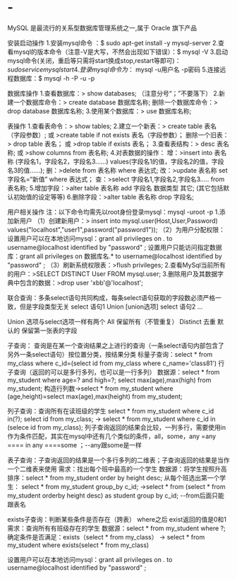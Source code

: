 # -
MySQL 是最流行的关系型数据库管理系统之一,属于 Oracle 旗下产品

安装启动操作
1.安装mysql命令 ：$ sudo apt-get install -y mysql-server
2.查看mysql的版本命令（注意-V是大写，不然会出现如下错误）：$ mysql -V
3.启动mysql命令(关闭，重启等只需将start换成stop,restart等即可)：$sudo service mysql start
4.登录mysql命令为：$ mysql -u用户名 -p密码
5.连接远程数据库：$ mysql -h <host> -P <port> -u<username> -p<password>

数据库操作
1.查看数据库：> show databases; （注意分号“；”不要落下）
2.新建一个数据库命令：> create database 数据库名称;
   删除一个数据库命令：> drop database 数据库名称;
3.使用某个数据库：> use 数据库名称;

表操作
1.查看表命令：> show tables;
2.建立一个新表：> create table 表名 （字段参数）; 或 >create table if not exists 表名（字段参数）；
   删除一个旧表：> drop table 表名； 或 >drop table if exists 表名；
3.查看表结构：> desc 表名称; 或 >show columns from 表名称;
4.对表数据的操作：
   增：>insert into 表名称 (字段名1，字段名2，字段名3......) values(字段名1的值，字段名2的值，字段名3的值......);
   删：>delete from 表名称 where 表达式;
   改：>update 表名称 set 字段名=“新值” where 表达式；
   查：>select 字段名1,字段名2,字段名3..... from 表名称;
5.增加字段：>alter table 表名称 add 字段名 数据类型 其它; (其它包括默认初始值的设定等等)
6.删除字段：>alter table 表名称 drop 字段名;

用户相关操作
注：以下命令均需先以root身份登录mysql：mysql -uroot -p
1.添加新用户
（1）创建新用户：> insert into mysql.user(Host,User,Password) values("localhost","user1",password("password1"));
（2）为用户分配权限：
            设置用户可以在本地访问mysql：grant all privileges on *.* to username@localhost identified by "password" ;
            设置用户只能访问指定数据库：grant all privileges on 数据库名.* to username@localhost identified by "password" ;
（3）刷新系统权限表：>flush privileges;
2.查看MySql当前所有的用户：>SELECT DISTINCT User FROM mysql.user;
3.删除用户及其数据字典中包含的数据：>drop user 'xbb'@'localhost';

联合查询：多条select语句共同构成，每条select语句获取的字段数必须严格一致，但是字段类型无关
select 语句1
Union [union选项]
select 语句2 ...

Union 选项与select选项一样有两个
All 保留所有（不管重复）
Distinct 去重 默认的
保留第一张表的字段

子查询：
查询是在某一个查询结果之上进行的查询（一条select语句内部包含了另外一条select语句）按位置分类，按结果分类
标量子查询：select * from my_class where c_id=(select id from my_class where c_name='class81')
行子查询（返回的可以是多行多列，也可以是一行多列）
数据源：select * from my_student where age=? and high=?;
select max(age),max(high) from my_student;
构造行列数->select * from my_student where (age,height)=select max(age),max(height) from my_student; 

列子查询：查询所有在读班级的学生
select * from my_student where  c_id in(?);
select id from my_class;
-> select * from my_student where c_id in (selece id from my_class);
列子查询返回的结果会比较，一列多行，需要使用in作为条件匹配，其实在mysql中还有几个类似的条件，all，some，any
=any ==== in
any ====some ；--any跟some是一样

表子查询：子查询返回的结果是一个多行多列的二维表；子查询返回的结果是当作一个二维表来使用
需求：找出每个班中最高的一个学生
数据源：将学生按照升高排序：select * from my_student order by height desc;
从每个班选出第一个学生：
select * from my_student group_by c_id;
->select * from (select * from my_student orderby height desc) as student group by c_id; --from后面只能跟表名

exists子查询：判断某些条件是否存在（跨表）
where之后 exist返回的值是0和1
需求：查询所有有班级存在的学生
数据源：select * from my_student where ?;
确定条件是否满足：exists（select * from my_class）
-> select * from my_student where exists(select * from my_class)


设置用户可以在本地访问mysql：grant all privileges on *.* to username@localhost identified by "password" ;
